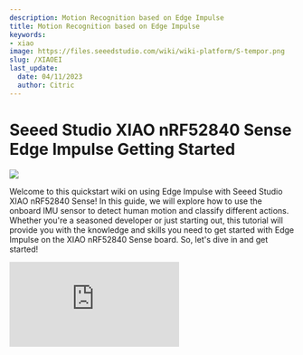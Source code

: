 ```yaml
---
description: Motion Recognition based on Edge Impulse
title: Motion Recognition based on Edge Impulse
keywords:
- xiao
image: https://files.seeedstudio.com/wiki/wiki-platform/S-tempor.png
slug: /XIAOEI
last_update:
  date: 04/11/2023
  author: Citric
---
```


# Seeed Studio XIAO nRF52840 Sense Edge Impulse Getting Started

<div style={{textAlign:'center'}}><img src="https://files.seeedstudio.com/wiki/XIAO-BLE-Motion-Recognition/50.jpg" style={{width:1000, height:'auto'}}/></div>

Welcome to this quickstart wiki on using Edge Impulse with Seeed Studio XIAO nRF52840 Sense! In this guide, we will explore how to use the onboard IMU sensor to detect human motion and classify different actions. Whether you're a seasoned developer or just starting out, this tutorial will provide you with the knowledge and skills you need to get started with Edge Impulse on the XIAO nRF52840 Sense board. So, let's dive in and get started!

<iframe width={560} height={315} src="https://www.youtube.com/embed/hLKKorpDlYw" title="YouTube video player" frameBorder={0} allow="accelerometer; autoplay; clipboard-write; encrypted-media; gyroscope; picture-in-picture" allowFullScreen />

## Getting Started

In this wiki, we will show you how to utilize the accelerometer on Seeed Studio XIAO nRF52840 Sense combined with Edge Impulse to enable motion recognition. The codes we present here are supported by latest version of Seeed nRF52 Boards.

> When it comes to embedded AI applications, we highly recommend using the "Seeed nrf52 mbed-enabled Boards Library".

### Hardware

In this wiki, we need to prepare the following materials:

- [Seeed Studio XIAO nRF52840 Sense](https://www.seeedstudio.com/Seeed-XIAO-BLE-Sense-nRF52840-p-5253.html)
- Li-po battery (702025)
- [Grove - OLED Display 0.66"](https://www.seeedstudio.com/Grove-OLED-Display-0-66-SSD1306-v1-0-p-5096.html)
- Dupont cables or Grove cables
- 3D-printed shell
- Light guide plastic fiber

<p style={{textAlign: 'center'}}><img src="https://files.seeedstudio.com/wiki/XIAO-BLE-Motion-Recognition/BLEmotion.png" alt="pir" width={600} height="auto" /></p>

**Hardware Set up**

- **Step 1**. Remove the Grove base on Grove - OLED Display 0.66" with a soldering iron
- **Step 2**. Use wire cutters to process the DuPont cables to a length of about 3 cm and expose the inner cables of about 2 mm at both ends
- **Step 3**. Pass the fiber through the small hole in the front and place the end at the LED

- **Step 4**.  Solder Seeed Studio XIAO nRF52840 Sense with other elements according to the diagram below:

<p style={{textAlign: 'center'}}><img src="https://files.seeedstudio.com/wiki/XIAO-BLE-Motion-Recognition/Motion-Recognition2.png" alt="pir" width={500} height="auto" /></p>

<p style={{textAlign: 'center'}}><img src="https://files.seeedstudio.com/wiki/XIAO-BLE-Motion-Recognition/Motion-Recognition3.png" alt="pir" width={500} height="auto" /></p>

:::note
    It will be better if you use hot melt adhesive to reinforce welds.
:::

- **Step 5**. Assemble all components:

  1. Pass the fiber through the small hole in the front of shell
  2. Mount the screen to the fixed location
  3. Sandwich the battery between Seeed Studio XIAO nRF52840 and screen
  4. Handle the wires carefully
  5. Place the end of light guide plastic fiber at the RGB light of Seeed Studio XIAO nRF52840 and cut off the excess
  6. Assemble the case

<p style={{textAlign: 'center'}}><img src="https://files.seeedstudio.com/wiki/XIAO-BLE-Motion-Recognition/Motion-Recognition4.png" alt="pir" width={400} height="auto" /></p>

The assemble one:

<p style={{textAlign: 'center'}}><img src="https://files.seeedstudio.com/wiki/XIAO-BLE-Motion-Recognition/Motion-Recognition6.png" alt="pir" width={400} height="auto" /></p>

### Software

The required libraries are listed below. It is highly recommanded that use the codes here to check whether the hardware is functioning well. If you have problem about installing the library, please refer to [here](https://wiki.seeedstudio.com/How_to_install_Arduino_Library/).

- [Seeed_Arduino_LSM6DS3-master](https://files.seeedstudio.com/wiki/XIAO-BLE-Motion-Recognition/Seeed_Arduino_LSM6DS3-master.zip)
- [U8g2](https://files.seeedstudio.com/wiki/XIAO-BLE-Motion-Recognition/U8g2.zip)

To set Seeed Studio XIAO nRF52840 Sense up in Edge Impulse, you will need to install the following software:

1. [Node.js v12](https://nodejs.org/en/) or higher.
2. [Arduino CLI](https://arduino.github.io/arduino-cli/latest/)
3. The Edge Impulse CLI and a serial monitor. Install by opening command prompt or terminal and run:

```sh
npm install -g edge-impulse-cli 
```

:::note
Problems with installing the CLI? Please check [Installation and troubleshooting](https://docs.edgeimpulse.com/docs/cli-installation) for more reference.
:::

## Connecting to Edge Impulse

With all the software in place it's time to connect the development board to Edge Impulse.

- **Step 1.** Connect the Seeed Studio XIAO nRF52840 Sense to your computer via a USB Type-C cable.

<p style={{textAlign: 'center'}}><img src="https://files.seeedstudio.com/wiki/XIAO-BLE/bletpyecconnect.png" alt="pir" width={600} height="auto" /></p>

- **Step 2.** Create a new project in [Edge Impulse](https://studio.edgeimpulse.com/)

<p style={{textAlign: 'center'}}><img src="https://files.seeedstudio.com/wiki/XIAO-BLE-Motion-Recognition/Motion-Recognition9.png" alt="pir" width={800} height="auto" /></p>

- **Step 3.** Choose "Accelerometer data" and click "Let’s get started!"

<p style={{textAlign: 'center'}}><img src="https://files.seeedstudio.com/wiki/XIAO-BLE-Motion-Recognition/Motion-Recognition10.png" alt="pir" width={1000} height="auto" /></p>


## Data Acquisition & Training

:::note
In this step we are trying collect the "Accelerometer data" from the Seeed Studio XIAO nRF52840 Sense onboard IMU to build a dataset and then later train the model with EdgeImpulse platform. 
:::

- **Step 4.** Upload "Accelerometer Raw Data" sketch to Seeed Studio XIAO nRF52840 Sense. 

[Download Seeed_Arduino_LSM6DS3 Library](https://github.com/Seeed-Studio/Seeed_Arduino_LSM6DS3) as a zip file

<p style={{textAlign: 'center'}}><img src="https://files.seeedstudio.com/wiki/XIAO-BLE/LSM6DS3-github-zip.png" alt="pir" width={1000} height="auto" /></p>


Open Arduino IDE, navigate to `Sketch > Include Library > Add .ZIP Library...` and open the downloaded zip file.

<p style={{textAlign: 'center'}}><img src="https://files.seeedstudio.com/wiki/XIAO-BLE/add-zip.png" alt="pir" width={600} height="auto" /></p>

Upload the below codes and open the **Serial Monitor**

```
// XIAO BLE Sense LSM6DS3 Accelerometer Raw Data 

#include "LSM6DS3.h"
#include "Wire.h"

//Create a instance of class LSM6DS3
LSM6DS3 myIMU(I2C_MODE, 0x6A);  //I2C device address 0x6A

#define CONVERT_G_TO_MS2 9.80665f
#define FREQUENCY_HZ 50
#define INTERVAL_MS (1000 / (FREQUENCY_HZ + 1))

static unsigned long last_interval_ms = 0;


void setup() {
  Serial.begin(115200);
  while (!Serial)
    ;

  if (myIMU.begin() != 0) {
    Serial.println("Device error");
  } else {
    Serial.println("Device OK!");
  }
}



void loop() {
  if (millis() > last_interval_ms + INTERVAL_MS) {
    last_interval_ms = millis();
    Serial.print(myIMU.readFloatAccelX() * CONVERT_G_TO_MS2, 4);
    Serial.print('\t');
    Serial.print(myIMU.readFloatAccelY() * CONVERT_G_TO_MS2, 4);
    Serial.print('\t');
    Serial.println(myIMU.readFloatAccelZ() * CONVERT_G_TO_MS2, 4);
  }
}


```

Now you will see the accelerometer and gyroscope  data displayed one after the other on the serial monitor as below!

<p style={{textAlign: 'center'}}><img src="https://workshop.makergram.com/assets/images/raawIMUSerial-095365f65dd0cde808620906ab5a7ab8.png" alt="IMU Raw" width={800} height="auto" /></p>


- **Step 5.** Run the command in your `terminal` or `cmd` or `powershell` to start it.

```
edge-impulse-data-forwarder
```

- **Step 6.** We need to use the CLI to connect the Seeed Studio XIAO nRF52840 Sense with Edge Impulse. First, login your account and choose your project

<p style={{textAlign: 'center'}}><img src="https://files.seeedstudio.com/wiki/XIAO-BLE-Motion-Recognition/Motion-Recognition11.png" alt="pir" width={800} height="auto" /></p>

Name the accelerometer and the device.

<p style={{textAlign: 'center'}}><img src="https://files.seeedstudio.com/wiki/XIAO-BLE-Motion-Recognition/Motion-Recognition12.png" alt="pir" width={800} height="auto" /></p>

- **Step 7.** Connect the XIAO nRF52840 Sense to Edge Inpulse

Move to Edge Impulse "Data acquisition" page, the outcome should be like this if the connection is successful. You can find the Device of "Seeed Studio XIAO nRF52840 Sense" is shown on the right of the page.


- **Step 8.**  Select the sensor as "3 axes". Name your label as `up` and `down`, modify Sample length (ms.) to 20000 and click start sampling.

<p style={{textAlign: 'center'}}><img src="https://files.seeedstudio.com/wiki/XIAO-BLE-Motion-Recognition/Motion-Recognition13.png" alt="pir" width={1000} height="auto" /></p>

- **Step 9.** Swing the Seeed Studio XIAO nRF52840 Sense up and down and keep the motion for 20 seconds. You can find the acquistion is shown up like this:

<p style={{textAlign: 'center'}}><img src="https://files.seeedstudio.com/wiki/XIAO-BLE-Motion-Recognition/Motion-Recognition14.png" alt="pir" width={1000} height="auto" /></p>

- **Step 10.** Split the data by clicking the raw data right top and choose "Split Sample". Click +Add Segment and then click the graph. Repeat it more than 20 time to add segments. Click Split and you will see the the sample data each for 1 second.

<p style={{textAlign: 'center'}}><img src="https://files.seeedstudio.com/wiki/XIAO-BLE-Motion-Recognition/Motion-Recognition30.png" alt="pir" width={600} height="auto" /></p>

- **Step 11.** Repeat **Step 8.** and **Step 9.** and label data with different name to click different motion data, like `left` and `right`, `clockwise`, `anticlockwise` and so on. The example provided is classifying up and down, left and right, and circle. You can change it as you may want to change here.

<p style={{textAlign: 'center'}}><img src="https://files.seeedstudio.com/wiki/XIAO-BLE-Motion-Recognition/Motion-Recognition16.png" alt="pir" width={1000} height="auto" /></p>

:::note
In Step 9. the split time is 1 second which means you at least do one swing of up and down in one second in Step 8. Otherwise, the results will not be accurate. Meanwhile, you can adjust the split time according to your own motion speed.
:::

## Building a machine learning model

- **Step 12.** Rebalance the dataset, Click **Dashboard** and drop down page to find **Perform train** / **test split**

Click Perform train / test split and choose Yes and confirm it

<p style={{textAlign: 'center'}}><img src="https://files.seeedstudio.com/wiki/XIAO-BLE-Motion-Recognition/Motion-Recognition17.png" alt="pir" width={800} height="auto" /></p>

- **Step 13.** Create Impulse

Click **Create impulse** -> Add a processing block -> Choose **Spectral Analysis** -> Add a learning block -> Choose **Classification (Keras)** -> Save Impulse

<p style={{textAlign: 'center'}}><img src="https://files.seeedstudio.com/wiki/XIAO-BLE-Motion-Recognition/XIAOEInew1.png" alt="pir" width={800} height="auto" /></p>

- **Step 14.** Spectral features

Click and Set up

<p style={{textAlign: 'center'}}><img src="https://files.seeedstudio.com/wiki/XIAO-BLE-Motion-Recognition/XIAOEInew2.png" alt="pir" width={800} height="auto" /></p>

Click **Spectral features** -> Drop down page to click Save parameters -> Click **Generate features**

<p style={{textAlign: 'center'}}><img src="https://files.seeedstudio.com/wiki/XIAO-BLE-Motion-Recognition/XIAOEInew3.png" alt="pir" width={800} height="auto" /></p>

The output page should be like:

<p style={{textAlign: 'center'}}><img src="https://files.seeedstudio.com/wiki/XIAO-BLE-Motion-Recognition/XIAOEInew4.png" alt="pir" width={800} height="auto" /></p>

- **Step 15.** Training your model

Click NN Classifier -> Click Start training -> Choose Unoptimized (float32)

<p style={{textAlign: 'center'}}><img src="https://files.seeedstudio.com/wiki/XIAO-BLE-Motion-Recognition/XIAOEInew5.png" alt="pir" width={800} height="auto" /></p>

:::note
The precision of the training model is very important to the final result. If your output training results are as low as less than 65%, we highly recommand you train for more times.
:::

## Deploying to Seeed Studio XIAO nRF52840 Sense

- **Step 16.** Model testing

Click Model testing -> Click Classify all

<p style={{textAlign: 'center'}}><img src="https://files.seeedstudio.com/wiki/XIAO-BLE-Motion-Recognition/Motion-Recognition23.png" alt="pir" width={800} height="auto" /></p>

:::note
If your accuracy is low, you can check you dataset by increasing the training set and extending the sample time
:::

- **Step 17.** Build Arduino library

Click Deployment -> Click Arduino Library -> Click **Build** -> Download the .ZIP file

<p style={{textAlign: 'center'}}><img src="https://files.seeedstudio.com/wiki/XIAO-BLE-Motion-Recognition/XIAOEInew7.png" alt="pir" width={400} height="auto" /></p>

- **Step 18.** The name of .ZIP file is very important, it is set up as your name of the Edge Impulse project by default. Like here the project of the name is "XIAO-BLE-gestures_inferencing". Select the file as ""Add the ".ZIP file" to your Arduino libraries

<p style={{textAlign: 'center'}}><img src="https://files.seeedstudio.com/wiki/XIAO-BLE-Motion-Recognition/Motion-Recognition35.png" alt="pir" width={300} height="auto" /></p>

<p style={{textAlign: 'center'}}><img src="https://files.seeedstudio.com/wiki/XIAO-BLE-Motion-Recognition/Motion-Recognition36.png" alt="pir" width={500} height="auto" /></p>

- **Step 19.** Download the code [here](https://files.seeedstudio.com/wiki/XIAO-BLE-Motion-Recognition/XIAOEI.ino). Change the name of your headfile as the name of your own and upload it.

<p style={{textAlign: 'center'}}><img src="https://files.seeedstudio.com/wiki/XIAO-BLE-Motion-Recognition/Motion-Recognition33.png" alt="pir" width={800} height="auto" /></p>

- **Step 20.** Move or hold the Seeed Studio XIAO nRF52840 Sense and check the results:

Click the monitor on the top right corner of Arduino.

<p style={{textAlign: 'center'}}><img src="https://files.seeedstudio.com/wiki/XIAO-BLE-Motion-Recognition/XIAOEInew15a.png" alt="pir" width={800} height="auto" /></p>

When you move the Seeed Studio XIAO nRF52840 Sense in the **left and right** direction:

The monitor will output something like:

<p style={{textAlign: 'center'}}><img src="https://files.seeedstudio.com/wiki/XIAO-BLE-Motion-Recognition/XIAOEInew11a.png" alt="pir" width={500} height="auto" /></p>

And the output display is like:

<p style={{textAlign: 'center'}}><img src="https://files.seeedstudio.com/wiki/XIAO-BLE-Motion-Recognition/XIAOEInew14a.png" alt="pir" width={300} height="auto" /></p>

When you move the Seeed Studio XIAO nRF52840 Sense in the **up and down** direction:

The monitor will output something like:

<p style={{textAlign: 'center'}}><img src="https://files.seeedstudio.com/wiki/XIAO-BLE-Motion-Recognition/XIAOEInew9a.png" alt="pir" width={500} height="auto" /></p>

And the output display is like:

<p style={{textAlign: 'center'}}><img src="https://files.seeedstudio.com/wiki/XIAO-BLE-Motion-Recognition/XIAOEInew12a.png" alt="pir" width={300} height="auto" /></p>

When you **hold** the Seeed Studio XIAO nRF52840 Sense in the idle state:

The monitor will output something like:

<p style={{textAlign: 'center'}}><img src="https://files.seeedstudio.com/wiki/XIAO-BLE-Motion-Recognition/XIAOEInew10a.png" alt="pir" width={500} height="auto" /></p>

And the output display is like:

<p style={{textAlign: 'center'}}><img src="https://files.seeedstudio.com/wiki/XIAO-BLE-Motion-Recognition/XIAOEInew13a.png" alt="pir" width={300} height="auto" /></p>

Congratulation! You acheve the end of the project. It is encouraged that you can try more directions and check which one will perform the best output.

## Resources

- [Seeed Studio XIAO nRF52840 Case File](https://files.seeedstudio.com/wiki/XIAO-BLE-Motion-Recognition/xiao-case-pink.stl)

## Tech Support & Product Discussion

.

Thank you for choosing our products! We are here to provide you with different support to ensure that your experience with our products is as smooth as possible. We offer several communication channels to cater to different preferences and needs.

<div class="button_tech_support_container">
<a href="https://forum.seeedstudio.com/" class="button_forum"></a> 
<a href="https://www.seeedstudio.com/contacts" class="button_email"></a>
</div>

<div class="button_tech_support_container">
<a href="https://discord.gg/eWkprNDMU7" class="button_discord"></a> 
<a href="https://github.com/Seeed-Studio/wiki-documents/discussions/69" class="button_discussion"></a>
</div>
